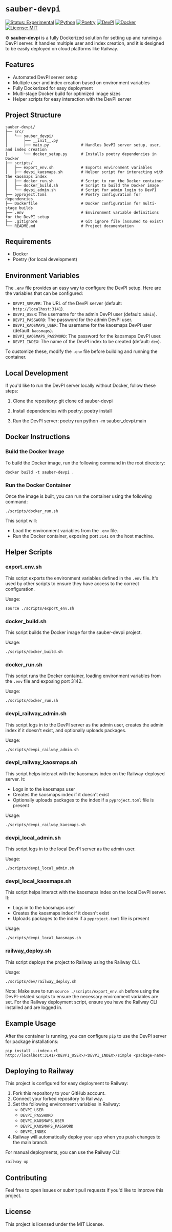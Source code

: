 # `sauber-devpi`

[![Status: Experimental](https://img.shields.io/badge/Status-Experimental-yellow.svg)](https://github.com/kaosmaps/sauber-devpi)
[![Python](https://img.shields.io/badge/python-3.12-blue.svg)](https://www.python.org/downloads/)
[![Poetry](https://img.shields.io/badge/poetry-1.8.3-blue.svg)](https://python-poetry.org/)
[![DevPI](https://img.shields.io/badge/DevPI-6.13.0-green.svg)](https://devpi.net/)
[![Docker](https://img.shields.io/badge/docker-27.2.0-blue.svg)](https://www.docker.com/)
[![License: MIT](https://img.shields.io/badge/License-MIT-yellow.svg)](https://opensource.org/licenses/MIT)

⚙️ **sauber-devpi** is a fully Dockerized solution for setting up and running a DevPI server. It handles multiple user and index creation, and it is designed to be easily deployed on cloud platforms like Railway.

## Features
- Automated DevPI server setup
- Multiple user and index creation based on environment variables
- Fully Dockerized for easy deployment
- Multi-stage Docker build for optimized image sizes
- Helper scripts for easy interaction with the DevPI server

## Project Structure

```
sauber-devpi/
├── src/
│   └── sauber_devpi/
│       ├── __init__.py
│       ├── main.py              # Handles DevPI server setup, user, and index creation
│       └── docker_setup.py      # Installs poetry dependencies in Docker
├── scripts/
│   ├── export_env.sh            # Exports environment variables
│   ├── devpi_kaosmaps.sh        # Helper script for interacting with the kaosmaps index
│   ├── docker_run.sh            # Script to run the Docker container
│   ├── docker_build.sh          # Script to build the Docker image
│   └── devpi_admin.sh           # Script for admin login to DevPI
├── pyproject.toml               # Poetry configuration for dependencies
├── Dockerfile                   # Docker configuration for multi-stage builds
├── .env                         # Environment variable definitions for the DevPI setup
├── .gitignore                   # Git ignore file (assumed to exist)
└── README.md                    # Project documentation
```

## Requirements

- Docker
- Poetry (for local development)

## Environment Variables

The `.env` file provides an easy way to configure the DevPI setup. Here are the variables that can be configured:

- `DEVPI_SERVER`: The URL of the DevPI server (default: `http://localhost:3141`).
- `DEVPI_USER`: The username for the admin DevPI user (default: `admin`).
- `DEVPI_PASSWORD`: The password for the admin DevPI user.
- `DEVPI_KAOSMAPS_USER`: The username for the kaosmaps DevPI user (default: `kaosmaps`).
- `DEVPI_KAOSMAPS_PASSWORD`: The password for the kaosmaps DevPI user.
- `DEVPI_INDEX`: The name of the DevPI index to be created (default: `dev`).

To customize these, modify the `.env` file before building and running the container.

## Local Development

If you'd like to run the DevPI server locally without Docker, follow these steps:

1. Clone the repository:
   git clone <repository-url>
   cd sauber-devpi

2. Install dependencies with poetry:
   poetry install

3. Run the DevPI server:
   poetry run python -m sauber_devpi.main

## Docker Instructions

### Build the Docker Image

To build the Docker image, run the following command in the root directory:

```
docker build -t sauber-devpi .
```

### Run the Docker Container

Once the image is built, you can run the container using the following command:

```
./scripts/docker_run.sh
```

This script will:
- Load the environment variables from the `.env` file.
- Run the Docker container, exposing port `3141` on the host machine.

## Helper Scripts

### export_env.sh

This script exports the environment variables defined in the `.env` file. It's used by other scripts to ensure they have access to the correct configuration.

Usage:
```
source ./scripts/export_env.sh
```

### docker_build.sh

This script builds the Docker image for the sauber-devpi project.

Usage:
```
./scripts/docker_build.sh
```

### docker_run.sh

This script runs the Docker container, loading environment variables from the `.env` file and exposing port 3142.

Usage:
```
./scripts/docker_run.sh
```

### devpi_railway_admin.sh

This script logs in to the DevPI server as the admin user, creates the admin index if it doesn't exist, and optionally uploads packages.

Usage:
```
./scripts/devpi_railway_admin.sh
```

### devpi_railway_kaosmaps.sh

This script helps interact with the kaosmaps index on the Railway-deployed server. It:
- Logs in to the kaosmaps user
- Creates the kaosmaps index if it doesn't exist
- Optionally uploads packages to the index if a `pyproject.toml` file is present

Usage:
```
./scripts/devpi_railway_kaosmaps.sh
```

### devpi_local_admin.sh

This script logs in to the local DevPI server as the admin user.

Usage:
```
./scripts/devpi_local_admin.sh
```

### devpi_local_kaosmaps.sh

This script helps interact with the kaosmaps index on the local DevPI server. It:
- Logs in to the kaosmaps user
- Creates the kaosmaps index if it doesn't exist
- Uploads packages to the index if a `pyproject.toml` file is present

Usage:
```
./scripts/devpi_local_kaosmaps.sh
```

### railway_deploy.sh

This script deploys the project to Railway using the Railway CLI.

Usage:
```
./scripts/dev/railway_deploy.sh
```

Note: Make sure to run `source ./scripts/export_env.sh` before using the DevPI-related scripts to ensure the necessary environment variables are set. For the Railway deployment script, ensure you have the Railway CLI installed and are logged in.

## Example Usage

After the container is running, you can configure `pip` to use the DevPI server for package installations:

```
pip install --index-url http://localhost:3141/<DEVPI_USER>/<DEVPI_INDEX>/simple <package-name>
```

## Deploying to Railway

This project is configured for easy deployment to Railway:

1. Fork this repository to your GitHub account.
2. Connect your forked repository to Railway.
3. Set the following environment variables in Railway:
   - `DEVPI_USER`
   - `DEVPI_PASSWORD`
   - `DEVPI_KAOSMAPS_USER`
   - `DEVPI_KAOSMAPS_PASSWORD`
   - `DEVPI_INDEX`
4. Railway will automatically deploy your app when you push changes to the main branch.

For manual deployments, you can use the Railway CLI:

```bash
railway up
```

## Contributing

Feel free to open issues or submit pull requests if you'd like to improve this project.

## License

This project is licensed under the MIT License.
